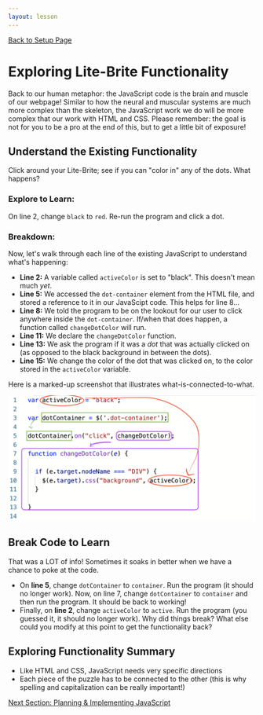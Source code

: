 ```yaml
---
layout: lesson
---
```


<a href="../">Back to Setup Page</a>

# Exploring Lite-Brite Functionality

Back to our human metaphor: the JavaScript code is the brain and muscle of our webpage! Similar to how the neural and muscular systems are much more complex than the skeleton, the JavaScript work we do will be more complex that our work with HTML and CSS. Please remember: the goal is not for you to be a pro at the end of this, but to get a little bit of exposure!

## Understand the Existing Functionality

Click around your Lite-Brite; see if you can "color in" any of the dots. What happens?

### Explore to Learn:

On line 2, change `black` to `red`. Re-run the program and click a dot.

### Breakdown:

Now, let's walk through each line of the existing JavaScript to understand what's happening:
- **Line 2:** A variable called `activeColor` is set to "black". This doesn't mean much _yet_.
- **Line 5:** We accessed the `dot-container` element from the HTML file, and stored a reference to it in our JavaScipt code. This helps for line 8...
- **Line 8:** We told the program to be on the lookout for our user to click anywhere inside the `dot-container`. If/when that does happen, a function called `changeDotColor` will run.
- **Line 11:** We declare the `changeDotColor` function.
- **Line 13:** We ask the program if it was a _dot_ that was actually clicked on (as opposed to the black background in between the dots).
- **Line 15:** We change the color of the dot that was clicked on, to the color stored in the `activeColor` variable.

Here is a marked-up screenshot that illustrates what-is-connected-to-what.

![JS Code from Lite-Brite starter kit](../assets/breakdown.png)

<div class="try-it-new">
  <h2>Break Code to Learn</h2>
  <p>That was a LOT of info! Sometimes it soaks in better when we have a chance to poke at the code.</p>
  <ul>
    <li>On <strong>line 5</strong>, change <code class="try-it-code">dotContainer</code> to <code class="try-it-code">container</code>. Run the program (it should no longer work). Now, on line 7, change <code class="try-it-code">dotContainer</code> to <code class="try-it-code">container</code> and then run the program. It should be back to working!</li>
    <li>Finally, on <strong>line 2</strong>, change <code class="try-it-code">activeColor</code> to <code class="try-it-code">active</code>. Run the program (you guessed it, it should no longer work). Why did things break? What else could you modify at this point to get the functionality back?</li>
  </ul>
</div>

## Exploring Functionality Summary

- Like HTML and CSS, JavaScript needs very specific directions
- Each piece of the puzzle has to be connected to the other (this is why spelling and capitalization can be really important!)

<a href="../js-2">Next Section: Planning & Implementing JavaScript</a>
